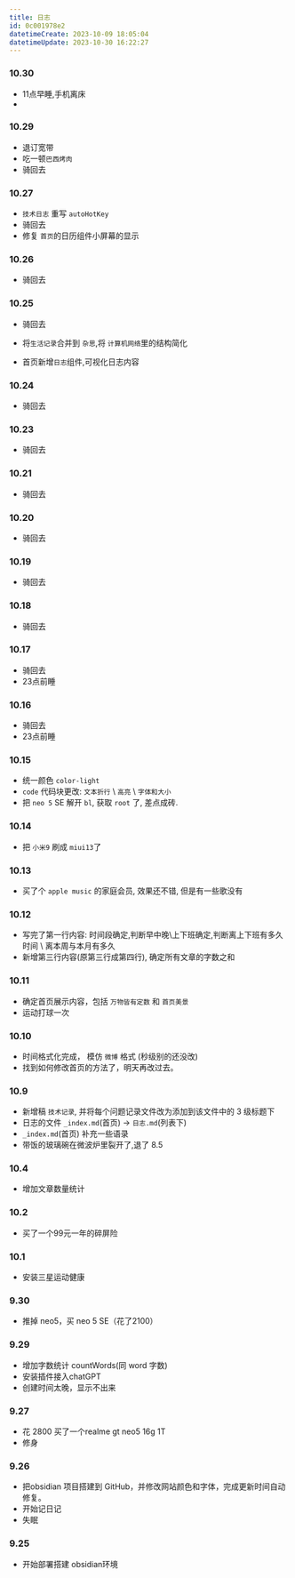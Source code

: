 ```yaml
---
title: 日志
id: 0c001978e2
datetimeCreate: 2023-10-09 18:05:04
datetimeUpdate: 2023-10-30 16:22:27
---
```

### 10.30
- 11点早睡,手机离床
- 
### 10.29
- 退订宽带
- 吃一顿`巴西烤肉`
- 骑回去

### 10.27
- `技术日志` 重写 `autoHotKey`
- 骑回去
- 修复 `首页`的日历组件小屏幕的显示
### 10.26

- 骑回去


### 10.25

- 骑回去

- 将`生活记录`合并到 `杂思`,将 `计算机网络`里的结构简化
- 首页新增`日志`组件,可视化日志内容


### 10.24

- 骑回去

### 10.23

- 骑回去


### 10.21
- 骑回去


### 10.20
- 骑回去

### 10.19
- 骑回去

### 10.18
- 骑回去

### 10.17
- 骑回去
- 23点前睡

### 10.16
- 骑回去
- 23点前睡

### 10.15
- 统一颜色 `color-light`
- `code` 代码块更改: `文本折行` \ `高亮` \ `字体和大小`
- 把 `neo 5` SE 解开 `bl`, 获取 `root` 了, 差点成砖. 

### 10.14
- 把 `小米9` 刷成 `miui13`了

### 10.13
- 买了个 `apple music` 的家庭会员, 效果还不错, 但是有一些歌没有
### 10.12
- 写完了第一行内容: 时间段确定,判断早中晚\上下班确定,判断离上下班有多久时间 \ 离本周与本月有多久
- 新增第三行内容(原第三行成第四行), 确定所有文章的字数之和


### 10.11
- 确定首页展示内容，包括 `万物皆有定数` 和 `首页美景`
- 运动打球一次
### 10.10
- 时间格式化完成， 模仿 `微博` 格式 (秒级别的还没改)
- 找到如何修改首页的方法了，明天再改过去。
### 10.9
- 新增稿 `技术记录`, 并将每个问题记录文件改为添加到该文件中的 3 级标题下
- 日志的文件 `_index.md`(首页) → `日志.md`(列表下)
- `_index.md`(首页) 补充一些语录
- 带饭的玻璃碗在微波炉里裂开了,退了 8.5
### 10.4
- 增加文章数量统计
### 10.2
- 买了一个99元一年的碎屏险
### 10.1
- 安装三星运动健康
### 9.30
- 推掉 neo5，买 neo 5 SE（花了2100）


### 9.29
- 增加字数统计 countWords(同 word 字数)
- 安装插件接入chatGPT
- 创建时间太晚，显示不出来


### 9.27
- 花 2800 买了一个realme gt neo5 16g 1T
- 修身
### 9.26
- 把obsidian 项目搭建到 GitHub，并修改网站颜色和字体，完成更新时间自动修复。
- 开始记日记
- 失眠
### 9.25
- 开始部署搭建 obsidian环境